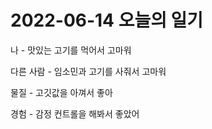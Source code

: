# 2022-06-14 오늘의 일기
나 - 맛있는 고기를 먹어서 고마워

다른 사람 - 임소민과 고기를 사줘서 고마워

물질 - 고깃값을 아껴서 좋아

경험 - 감정 컨트롤을 해봐서 좋았어
